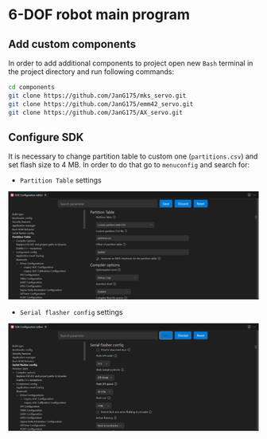 # 6-DOF robot main program

## Add custom components
In order to add additional components to project open new `Bash` terminal in the project directory and run following commands:

```bash
cd components
git clone https://github.com/JanG175/mks_servo.git
git clone https://github.com/JanG175/emm42_servo.git
git clone https://github.com/JanG175/AX_servo.git
```

## Configure SDK
It is necessary to change partition table to custom one (`partitions.csv`) and set flash size to 4 MB. In order to do that go to `menuconfig` and search for:
* `Partition Table` settings

![Partition table settings](README_images/image.png)

* `Serial flasher config` settings

![Flash size settings](README_images/image-1.png)